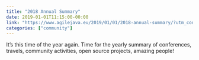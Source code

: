 ```yaml
---
title: "2018 Annual Summary"
date: 2019-01-01T11:15:00-00:00
link: "https://www.agilejava.eu/2019/01/01/2018-annual-summary/?utm_content=83820681&utm_medium=social&utm_source=twitter&hss_channel=tw-1062429085870317568"
categories: ["community"]
---
```


It’s this time of the year again. Time for the yearly summary of conferences, travels, community activities, open source projects, amazing people!